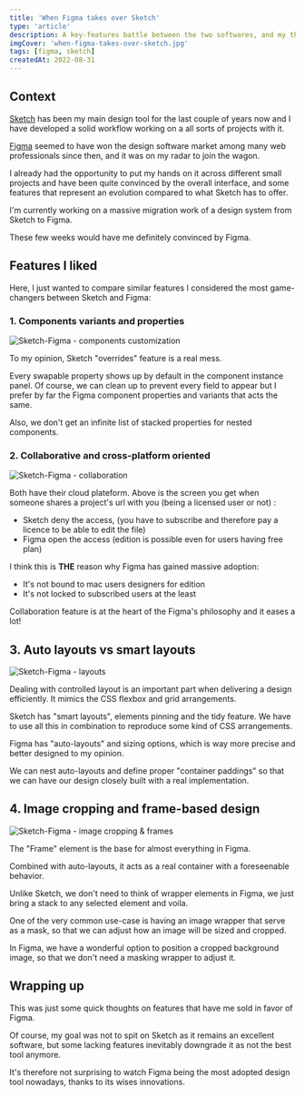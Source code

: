 ```yaml
---
title: 'When Figma takes over Sketch'
type: 'article'
description: A key-features battle between the two softwares, and my thoughts on it
imgCover: 'when-figma-takes-over-sketch.jpg'
tags: [figma, sketch]
createdAt: 2022-08-31
---
```


## Context

[Sketch](https://www.sketch.com/) has been my main design tool for the last couple of years now and I have developed a solid workflow working on a all sorts of projects with it.

[Figma](https://www.figma.com/) seemed to have won the design software market among many web professionals since then, and it was on my radar to join the wagon.

I already had the opportunity to put my hands on it across different small projects and have been quite convinced by the overall interface, and some features that represent an evolution compared to what Sketch has to offer.

I'm currently working on a massive migration work of a design system from Sketch to Figma. 

These few weeks would have me definitely convinced by Figma.

## Features I liked

Here, I just wanted to compare similar features I considered the most game-changers between Sketch and Figma:

### 1. Components variants and properties

<img src="https://res.cloudinary.com/lansolo99/image/upload/v1661934050/lansolo.dev/posts/when-figma-takes-over-sketch-overrides.jpg" alt="Sketch-Figma - components customization" class="w-full">

To my opinion, Sketch "overrides" feature is a real mess. 

Every swapable property shows up by default in the component instance panel. Of course, we can clean up to prevent every field to appear but I prefer by far the Figma component properties and variants that acts the same. 

Also, we don't get an infinite list of stacked properties for nested components.

### 2. Collaborative and cross-platform oriented

<img src="https://res.cloudinary.com/lansolo99/image/upload/v1661935387/lansolo.dev/posts/when-figma-takes-over-sketch-collaboration.jpg" alt="Sketch-Figma - collaboration" class="w-full">

Both have their cloud plateform. Above is the screen you get when someone shares a project's url with you (being a licensed user or not) :

- Sketch deny the access, (you have to subscribe and therefore pay a licence to be able to edit the file)
- Figma open the access (edition is possible even for users having free plan)

I think this is <strong>THE</strong> reason why Figma has gained massive adoption: 

- It's not bound to mac users designers for edition
- It's not locked to subscribed users at the least

Collaboration feature is at the heart of the Figma's philosophy and it eases a lot!

## 3. Auto layouts vs smart layouts

<img src="https://res.cloudinary.com/lansolo99/image/upload/v1661952692/lansolo.dev/posts/when-figma-takes-over-sketch-layouts.jpg" alt="Sketch-Figma - layouts" class="w-full">

Dealing with controlled layout is an important part when delivering a design efficiently. It mimics the CSS flexbox and grid arrangements.

Sketch has "smart layouts", elements pinning and the tidy feature. We have to use all this in combination to reproduce some kind of CSS arrangements.

Figma has "auto-layouts" and sizing options, which is way more precise and better designed to my opinion. 

We can nest auto-layouts and define proper "container paddings" so that we can have our design closely built with a real implementation.

## 4. Image cropping and frame-based design

<img src="https://res.cloudinary.com/lansolo99/image/upload/v1661954018/lansolo.dev/posts/when-figma-takes-over-sketch-frames.jpg" alt="Sketch-Figma - image cropping & frames" class="w-full">

The "Frame" element is the base for almost everything in Figma. 

Combined with auto-layouts, it acts as a real container with a foreseenable behavior. 

Unlike Sketch, we don't need to think of wrapper elements in Figma, we just bring a stack to any selected element and voila.

One of the very common use-case is having an image wrapper that serve as a mask, so that we can adjust how an image will be sized and cropped.

In Figma, we have a wonderful option to position a cropped background image, so that we don't need a masking wrapper to adjust it.


## Wrapping up

This was just some quick thoughts on features that have me sold in favor of Figma.

Of course, my goal was not to spit on Sketch as it remains an excellent software, but some lacking features inevitably downgrade it as not the best tool anymore.

It's therefore not surprising to watch Figma being the most adopted design tool nowadays, thanks to its wises innovations.